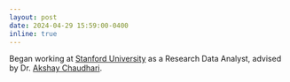```yaml
---
layout: post
date: 2024-04-29 15:59:00-0400
inline: true
---
```


Began working at [Stanford University](https://ibiis.stanford.edu/) as a Research Data Analyst, advised by Dr. [Akshay Chaudhari](https://profiles.stanford.edu/akshay-chaudhari).